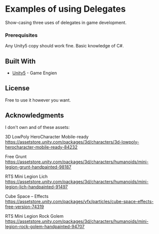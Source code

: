 # Examples of using Delegates

Show-casing three uses of delegates in game development.

### Prerequisites

Any Unity5 copy should work fine.
Basic knowledge of C#.

## Built With

* [Unity5](https://unity3d.com/) - Game Engien

## License

Free to use it however you want.

## Acknowledgments

I don't own and of these assets:


3D LowPoly HeroCharacter Mobile-ready
https://assetstore.unity.com/packages/3d/characters/3d-lowpoly-herocharacter-mobile-ready-84232

Free Grunt
https://assetstore.unity.com/packages/3d/characters/humanoids/mini-legion-grunt-handpainted-98187

RTS Mini Legion Lich
https://assetstore.unity.com/packages/3d/characters/humanoids/mini-legion-lich-handpainted-91497

Cube Space – Effects
https://assetstore.unity.com/packages/vfx/particles/cube-space-effects-free-version-74319

RTS Mini Legion Rock Golem
https://assetstore.unity.com/packages/3d/characters/humanoids/mini-legion-rock-golem-handpainted-94707
